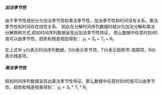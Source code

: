 ##### 加法季节性

由于季节性成份分为加法季节性和乘法季节性，加法季节性和时间没有关系，乘法季节性和时间存在线性关系，
因此在分解时间序列数据时就分为加法分解和乘法分解两种方式,假如时间序列数据呈现出加法季节性特征，
那么数据中任意时刻t的值可以由季节性，趋势和残差相加得到：
$y_t =S_t+T_t+R_t$

在上式中 y(t)表示时间序列数据，S(t)表示季节项，T(t)表示趋势项-周期项，R(t)表示残差项。

##### 乘法季节性

假如时间序列数据呈现出乘法季节性特征，那么数据中任意时刻t的值可以由季节性，趋势和残差相乘得到：
$y_t =S_t * T_t * R_t$



